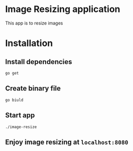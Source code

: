# Image Resizing application

This app is to resize images

# Installation

## Install dependencies

`go get`

## Create binary file

`go biuld`

## Start app

`./image-resize`

## Enjoy image resizing at `localhost:8080`
